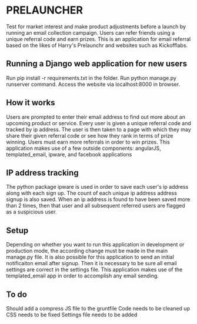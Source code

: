 # PRELAUNCHER #

Test for market interest and make product adjustments before a launch by running an email collection campaign. Users can refer friends using a unique referral code and earn prizes. This is an application for email referral based on the likes of Harry's Prelaunchr and websites such as Kickofflabs. 

## Running a Django web application for new users ##

Run pip install -r requirements.txt in the folder. Run python manage.py runserver command. Access the website via localhost:8000 in browser.

## How it works ##

Users are prompted to enter their email address to find out more about an upcoming product or service. Every user is given a unique referral code and tracked by ip address. The user is then taken to a page with which they may share their given referral code or see how they rank in terms of prize winning. Users must earn more referrals in order to win prizes. This application makes use of a few outside components: angularJS, templated_email, ipware, and facebook applications

## IP address tracking ##

The python package ipware is used in order to save each user's ip address along with each sign up. The count of each unique ip address address signup is also saved. When an ip address is found to have been saved more than 2 times, then that user and all subsequent referred users are flagged as a suspicious user.

## Setup ##

Depending on whether you want to run this application in development or production mode, the according change must be made in the main manage.py file. It is also possible for this application to send an initial notificaiton email after signup. Then it is necessary to be sure all email settings are correct in the settings file. This application makes use of the templated_email app in order to accomplish any email sending.

## To do ##

Should add a compress JS file to the gruntfile 
Code needs to be cleaned up
CSS needs to be fixed
Settings file needs to be added 
